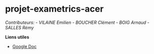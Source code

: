 # projet-exametrics-acer

_Contributeurs:_
_- VILAINE Emilien_
_- BOUCHER Clément_
_- BOIG Arnaud_
_- SALLES Rémy_

**Liens utiles**

- [Google Doc](https://docs.google.com/document/d/1kJP19peR7ON1590L4QD77AjHcUk53T8L3r78Vx9-ezI/edit "Google Doc")

